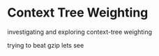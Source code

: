 # Context Tree Weighting
investigating and exploring context-tree weighting

trying to beat gzip lets see

